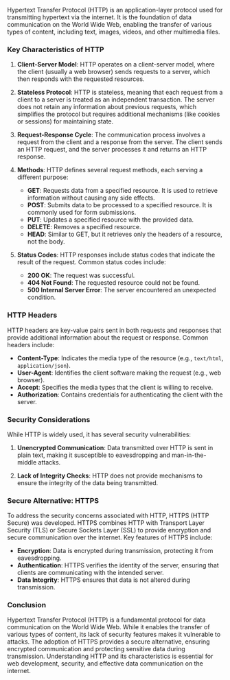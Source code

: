 Hypertext Transfer Protocol (HTTP) is an application-layer protocol used for transmitting hypertext via the internet. It is the foundation of data communication on the World Wide Web, enabling the transfer of various types of content, including text, images, videos, and other multimedia files.

### Key Characteristics of HTTP

1. **Client-Server Model**: HTTP operates on a client-server model, where the client (usually a web browser) sends requests to a server, which then responds with the requested resources.

2. **Stateless Protocol**: HTTP is stateless, meaning that each request from a client to a server is treated as an independent transaction. The server does not retain any information about previous requests, which simplifies the protocol but requires additional mechanisms (like cookies or sessions) for maintaining state.

3. **Request-Response Cycle**: The communication process involves a request from the client and a response from the server. The client sends an HTTP request, and the server processes it and returns an HTTP response.

4. **Methods**: HTTP defines several request methods, each serving a different purpose:
   - **GET**: Requests data from a specified resource. It is used to retrieve information without causing any side effects.
   - **POST**: Submits data to be processed to a specified resource. It is commonly used for form submissions.
   - **PUT**: Updates a specified resource with the provided data.
   - **DELETE**: Removes a specified resource.
   - **HEAD**: Similar to GET, but it retrieves only the headers of a resource, not the body.

5. **Status Codes**: HTTP responses include status codes that indicate the result of the request. Common status codes include:
   - **200 OK**: The request was successful.
   - **404 Not Found**: The requested resource could not be found.
   - **500 Internal Server Error**: The server encountered an unexpected condition.

### HTTP Headers

HTTP headers are key-value pairs sent in both requests and responses that provide additional information about the request or response. Common headers include:

- **Content-Type**: Indicates the media type of the resource (e.g., `text/html`, `application/json`).
- **User-Agent**: Identifies the client software making the request (e.g., web browser).
- **Accept**: Specifies the media types that the client is willing to receive.
- **Authorization**: Contains credentials for authenticating the client with the server.

### Security Considerations

While HTTP is widely used, it has several security vulnerabilities:

1. **Unencrypted Communication**: Data transmitted over HTTP is sent in plain text, making it susceptible to eavesdropping and man-in-the-middle attacks.

2. **Lack of Integrity Checks**: HTTP does not provide mechanisms to ensure the integrity of the data being transmitted.

### Secure Alternative: HTTPS

To address the security concerns associated with HTTP, HTTPS (HTTP Secure) was developed. HTTPS combines HTTP with Transport Layer Security (TLS) or Secure Sockets Layer (SSL) to provide encryption and secure communication over the internet. Key features of HTTPS include:

- **Encryption**: Data is encrypted during transmission, protecting it from eavesdropping.
- **Authentication**: HTTPS verifies the identity of the server, ensuring that clients are communicating with the intended server.
- **Data Integrity**: HTTPS ensures that data is not altered during transmission.

### Conclusion

Hypertext Transfer Protocol (HTTP) is a fundamental protocol for data communication on the World Wide Web. While it enables the transfer of various types of content, its lack of security features makes it vulnerable to attacks. The adoption of HTTPS provides a secure alternative, ensuring encrypted communication and protecting sensitive data during transmission. Understanding HTTP and its characteristics is essential for web development, security, and effective data communication on the internet.